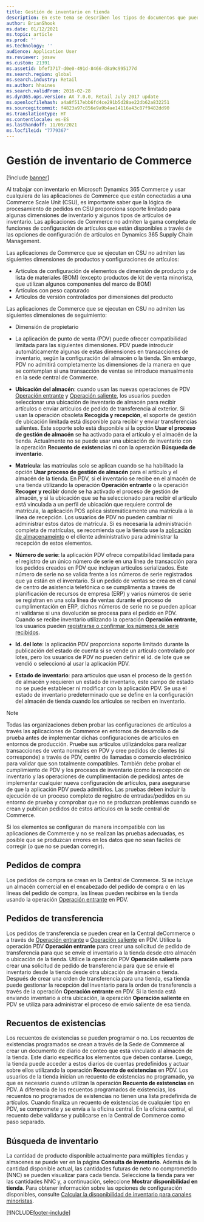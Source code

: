 ```yaml
---
title: Gestión de inventario en tienda
description: En este tema se describen los tipos de documentos que puede usar para gestionar el inventario.
author: BrianShook
ms.date: 01/12/2021
ms.topic: article
ms.prod: ''
ms.technology: ''
audience: Application User
ms.reviewer: josaw
ms.custom: 21391
ms.assetid: bfef3717-d0e0-491d-8466-d8a9c995177d
ms.search.region: global
ms.search.industry: Retail
ms.author: hhaines
ms.search.validFrom: 2016-02-28
ms.dyn365.ops.version: AX 7.0.0, Retail July 2017 update
ms.openlocfilehash: a4a8f517ebb6fd4ce291b5d28ae22db62a832251
ms.sourcegitcommit: f4823a97c856e9a9b4ae14116a43c87f9482dd90
ms.translationtype: HT
ms.contentlocale: es-ES
ms.lasthandoff: 11/09/2021
ms.locfileid: "7779367"
---
```

# <a name="commerce-inventory-management"></a>Gestión de inventario de Commerce

[!include [banner](includes/banner.md)]

Al trabajar con inventario en Microsoft Dynamics 365 Commerce y usar cualquiera de las aplicaciones de Commerce que están conectadas a una Commerce Scale Unit (CSU), es importante saber que la lógica de procesamiento de pedidos en CSU proporciona soporte limitado para algunas dimensiones de inventario y algunos tipos de artículos de inventario. Las aplicaciones de Commerce no admiten la gama completa de funciones de configuración de artículos que están disponibles a través de las opciones de configuración de artículos en Dynamics 365 Supply Chain Management.

Las aplicaciones de Commerce que se ejecutan en CSU no admiten las siguientes dimensiones de productos y configuraciones de artículos:

- Artículos de configuración de elementos de dimensión de producto y de lista de materiales (BOM) (excepto productos de kit de venta minorista, que utilizan algunos componentes del marco de BOM)
- Artículos con peso capturado
- Artículos de versión controlados por dimensiones del producto

Las aplicaciones de Commerce que se ejecutan en CSU no admiten las siguientes dimensiones de seguimiento:
- Dimensión de propietario

- La aplicación de punto de venta (PDV) puede ofrecer compatibilidad limitada para las siguientes dimensiones. PDV puede introducir automáticamente algunas de estas dimensiones en transacciones de inventario, según la configuración del almacén o la tienda. Sin embargo, PDV no admitirá completamente las dimensiones de la manera en que se contemplan si una transacción de ventas se introduce manualmente en la sede central de Commerce. 

- **Ubicación del almacén**: cuando usan las nuevas operaciones de PDV [Operación entrante](./pos-inbound-inventory-operation.md) y [Operación saliente](./pos-outbound-inventory-operation.md), los usuarios pueden seleccionar una ubicación de inventario de almacén para recibir artículos o enviar artículos de pedido de transferencia al exterior. Si usan la operación obsoleta **Recogida y recepción**, el soporte de gestión de ubicación limitada está disponible para recibir y enviar transferencias salientes. Este soporte solo está disponible si la opción **Usar el proceso de gestión de almacén** se ha activado para el artículo y el almacén de la tienda. Actualmente no se puede usar una ubicación de inventario con la operación **Recuento de existencias** ni con la operación **Búsqueda de inventario**.

- **Matrícula**: las matrículas solo se aplican cuando se ha habilitado la opción **Usar proceso de gestión de almacén** para el artículo y el almacén de la tienda. En PDV, si el inventario se recibe en el almacén de una tienda utilizando la operación **Operación entrante** o la operación **Recoger y recibir** donde se ha activado el proceso de gestión de almacén, y si la ubicación que se ha seleccionado para recibir el artículo está vinculada a un perfil de ubicación que requiere control de matrícula, la aplicación POS aplica sistemáticamente una matrícula a la línea de recepción. Los usuarios de PDV no pueden cambiar ni administrar estos datos de matrícula. Si es necesaria la administración completa de matrículas, se recomienda que la tienda use la [aplicación de almacenameinto](../supply-chain/warehousing/install-configure-warehousing-app.md) o el cliente administrativo para administrar la recepción de estos elementos.

- **Número de serie**: la aplicación PDV ofrece compatibilidad limitada para el registro de un único número de serie en una línea de transacción para los pedidos creados en PDV que incluyan artículos serializados. Este número de serie no se valida frente a los números de serie registrados que ya están en el inventario. Si un pedido de ventas se crea en el canal de centro de asistencia telefónica o se cumplimenta a través de planificación de recursos de empresa (ERP) y varios números de serie se registran en una sola línea de ventas durante el proceso de cumplimentación en ERP, dichos números de serie no se pueden aplicar ni validarse si una devolución se procesa para el pedido en PDV. Cuando se recibe inventario utilizando la operación **Operación entrante**, los usuarios pueden [registrarse o confirmar los números de serie recibidos](./pos-serialized-items.md).

- **Id. del lote**: la aplicación PDV proporciona soporte limitado durante la publicación del estado de cuenta si se vende un artículo controlado por lotes, pero los usuarios de PDV no pueden definir el id. de lote que se vendió o seleccionó al usar la aplicación PDV.

- **Estado de inventario**: para artículos que usan el proceso de la gestión de almacén y requieren un estado de inventario, este campo de estado no se puede establecer ni modificar con la aplicación PDV. Se usa el estado de inventario predeterminado que se define en la configuración del almacén de tienda cuando los artículos se reciben en inventario.

> [!NOTE]
> Todas las organizaciones deben probar las configuraciones de artículos a través las aplicaciones de Commerce en entornos de desarrollo o de prueba antes de implementar dichas configuraciones de artículos en entornos de producción. Pruebe sus artículos utilizándolos para realizar transacciones de venta normales en PDV y cree pedidos de clientes (si corresponde) a través de PDV, centro de llamadas o comercio electrónico para validar que son totalmente compatibles. También debe probar el cumplimiento de PDV y los procesos de inventario (como la recepción de inventario y las operaciones de cumplimentación de pedidos) antes de implementar cualquier nueva configuración de artículos, para asegurarse de que la aplicación PDV pueda admitirlos. Las pruebas deben incluir la ejecución de un proceso completo de registro de entradas/pedidos en su entorno de prueba y comprobar que no se produzcan problemas cuando se crean y publican pedidos de estos artículos en la sede central de Commerce.
>
> Si los elementos se configuran de manera incompatible con las aplicaciones de Commerce y no se realizan las pruebas adecuadas, es posible que se produzcan errores en los datos que no sean fáciles de corregir (o que no se puedan corregir).

## <a name="purchase-orders"></a>Pedidos de compra

Los pedidos de compra se crean en la Central de Commerce. Si se incluye un almacén comercial en el encabezado del pedido de compra o en las líneas del pedido de compra, las líneas pueden recibirse en la tienda usando la operación [Operación entrante](./pos-inbound-inventory-operation.md) en PDV. 

## <a name="transfer-orders"></a>Pedidos de transferencia

Los pedidos de transferencia se pueden crear en la Central deCommerce o a través de [Operación entrante](./pos-inbound-inventory-operation.md) u [Operación saliente](./pos-outbound-inventory-operation.md) en PDV. Utilice la operación PDV **Operación entrante** para crear una solicitud de pedido de transferencia para que se envíe el inventario a la tienda desde otro almacén o ubicación de la tienda. Utilice la operación PDV **Operación saliente** para crear una solicitud de pedido de transferencia para que se envíe el inventario desde la tienda desde otra ubicación de almacén o tienda. Después de crear una orden de transferencia para una tienda, esa tienda puede gestionar la recepción del inventario para la orden de transferencia a través de la operación **Operación entrante** en PDV. Si la tienda está enviando inventario a otra ubicación, la operación **Operación saliente** en PDV se utiliza para administrar el proceso de envío saliente de esa tienda.

## <a name="stock-counts"></a>Recuentos de existencias

Los recuentos de existencias se pueden programar o no. Los recuentos de existencias programados se crean a través de la Sede de Commerce al crear un documento de diario de conteo que está vinculado al almacén de la tienda. Este diario especifica los elementos que deben contarse. Luego, la tienda puede acceder a estos diarios de cuentas predefinidos y actuar sobre ellos utilizando la operación **Recuento de existencias** en PDV. Los usuarios de la tienda inician un recuento de existencias no programado, ya que es necesario cuando utilizan la operación **Recuento de existencias** en PDV. A diferencia de los recuentos programados de existencias, los recuentos no programados de existencias no tienen una lista predefinida de artículos. Cuando finaliza un recuento de existencias de cualquier tipo en PDV, se compromete y se envía a la oficina central. En la oficina central, el recuento debe validarse y publicarse en la Central de Commerce como paso separado.

## <a name="inventory-lookup"></a>Búsqueda de inventario

La cantidad de producto disponible actualmente para múltiples tiendas y almacenes se puede ver en la página **Consulta de inventario**. Además de la cantidad disponible actual, las cantidades futuras de neto no comprometido (NNC) se pueden visualizar para cada tienda. Seleccione la tienda para ver las cantidades NNC y, a continuación, seleccione **Mostrar disponibilidad en tienda**. Para obtener información sobre las opciones de configuración disponibles, consulte [Calcular la disponibilidad de inventario para canales minoristas](./calculated-inventory-retail-channels.md).


[!INCLUDE[footer-include](../includes/footer-banner.md)]